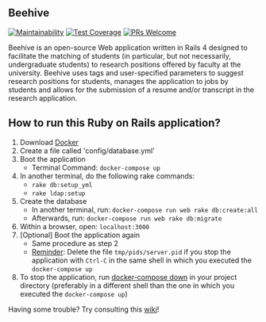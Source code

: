 Beehive
-------------
[![Maintainability](https://api.codeclimate.com/v1/badges/ac7d134650fc4b1daab1/maintainability)](https://codeclimate.com/github/ulab-advanced-technologies-group/Beehive/maintainability)
[![Test Coverage](https://api.codeclimate.com/v1/badges/ac7d134650fc4b1daab1/test_coverage)](https://codeclimate.com/github/ulab-advanced-technologies-group/Beehive/test_coverage)
[![PRs Welcome](https://img.shields.io/badge/PRs-welcome-brightgreen.svg?style=flat-square)](http://makeapullrequest.com)


Beehive is an open-source Web application written in Rails 4 designed
to facilitate the matching of students (in particular, but not necessarily,
undergraduate students) to research positions offered by faculty at
the university. Beehive uses tags and user-specified parameters to
suggest research positions for students, manages the application to jobs
by students and allows for the submission of a resume and/or transcript
in the research application.


## How to run this Ruby on Rails application?
1. Download [Docker](https://docker.com)
2. Create a file called 'config/database.yml'
3. Boot the application
    - Terminal Command: `docker-compose up`
4. In another terminal, do the following rake commands:
    - `rake db:setup_yml`
    - `rake ldap:setup`
4. Create the database
    - In another terminal, run: `docker-compose run web rake db:create:all`
    - Afterwards, run: `docker-compose run web rake db:migrate`
5. Within a browser, open: `localhost:3000`
6. [Optional] Boot the application again
    - Same procedure as step 2
    - [Reminder](https://docs.docker.com/compose/rails/): Delete the file `tmp/pids/server.pid` if you stop the application with `Ctrl-C` in the same shell in which you executed the `docker-compose up`
7. To stop the application, run [docker-compose down](https://docs.docker.com/compose/reference/down/) in your project directory (preferably in a different shell than the one in which you executed the `docker-compose up`)

Having some trouble? Try consulting this [wiki](https://github.com/ucberkeley/Beehive/wiki/)!
